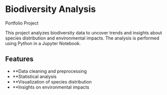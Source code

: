 # Biodiversity Analysis

Portfolio Project

This project analyzes biodiversity data to uncover trends and insights about species distribution and environmental impacts. The analysis is performed using Python in a Jupyter Notebook.

## Features
- **Data cleaning and preprocessing
- **Statistical analysis
- **Visualization of species distribution
- **Insights on environmental impacts
